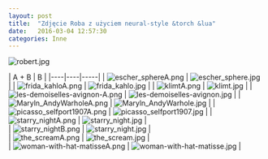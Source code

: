 ```yaml
---
layout: post
title:  "Zdjęcie Roba z użyciem neural-style &torch &lua"
date:   2016-03-04 12:57:30
categories: Inne
---
```


![robert.jpg](http://amarcinkowski.github.io/imgs/neural-style/robert_big.jpg)

| A + B | B |
|----|----|-----|
| ![escher_sphereA.png](http://amarcinkowski.github.io/imgs/neural-style/escher_sphereA.png) | ![escher_sphere.jpg](http://amarcinkowski.github.io/imgs/neural-style/escher_sphere.jpg) | 
| ![frida_kahloA.png](http://amarcinkowski.github.io/imgs/neural-style/frida_kahloA.png) | ![frida_kahlo.jpg](http://amarcinkowski.github.io/imgs/neural-style/frida_kahlo.jpg) | 
| ![klimtA.png](http://amarcinkowski.github.io/imgs/neural-style/klimtA.png) | ![klimt.jpg](http://amarcinkowski.github.io/imgs/neural-style/klimt.jpg) | 
| ![les-demoiselles-avignon-A.png](http://amarcinkowski.github.io/imgs/neural-style/les-demoiselles-avignon-A.png) | ![les-demoiselles-avignon.jpg](http://amarcinkowski.github.io/imgs/neural-style/les-demoiselles-avignon.jpg) | 
| ![Maryln_AndyWarholeA.png](http://amarcinkowski.github.io/imgs/neural-style/Maryln_AndyWarholeA.png) | ![Maryln_AndyWarhole.jpg](http://amarcinkowski.github.io/imgs/neural-style/Maryln_AndyWarhole.jpg) | 
| ![picasso_selfport1907A.png](http://amarcinkowski.github.io/imgs/neural-style/picasso_selfport1907A.png) | ![picasso_selfport1907.jpg](http://amarcinkowski.github.io/imgs/neural-style/picasso_selfport1907.jpg) | 
| ![starry_nightA.png](http://amarcinkowski.github.io/imgs/neural-style/starry_nightA.png) | ![starry_night.jpg](http://amarcinkowski.github.io/imgs/neural-style/starry_night.jpg) |  
| ![starry_nightB.png](http://amarcinkowski.github.io/imgs/neural-style/starry_nightB.png) | ![starry_night.jpg](http://amarcinkowski.github.io/imgs/neural-style/starry_night.jpg) |  
| ![the_screamA.png](http://amarcinkowski.github.io/imgs/neural-style/the_screamA.png) | ![the_scream.jpg](http://amarcinkowski.github.io/imgs/neural-style/the_scream.jpg) |  
| ![woman-with-hat-matisseA.png](http://amarcinkowski.github.io/imgs/neural-style/woman-with-hat-matisseA.png) | ![woman-with-hat-matisse.jpg](http://amarcinkowski.github.io/imgs/neural-style/woman-with-hat-matisse.jpg) |  
